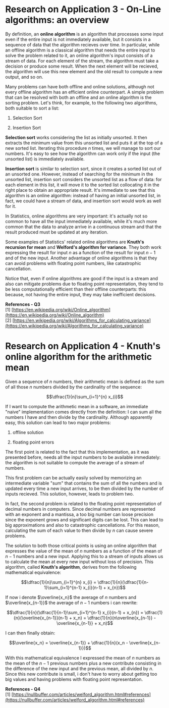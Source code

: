 <script type="text/javascript" id="MathJax-script" async
  src="https://cdn.jsdelivr.net/npm/mathjax@3/es5/tex-mml-chtml.js">
</script>
<script>
  MathJax = {
    tex: {
      inlineMath: [['$', '$']]
    }
  };
</script>

# Research on Application 3 - On-Line algorithms: an overview

By definition, an **online algorithm** is an algorithm that processes some input even if the entire input is not immediately available, but it consists in a sequence of data that the algorithm recieves over time. In particular, while an offline algorithm is a classical algorithm that needs the entire input to solve the problem related to it, an online algorithm's input consists of a stream of data. For each element of the stream, the algorithm must take a decision or produce some result. When the next element will be recieved, the algorithm will use this new element and the old result to compute a new output, and so on.

Many problems can have both offline and online solutions, although not every offline algorithm has an efficient online counterpart. A simple problem that can be resolved with both an offline and an online algorithm is the sorting problem. Let's think, for example, to the following two algorithms, both suitable to sort a list:

1. Selection Sort

2. Insertion Sort

**Selection sort** works considering the list as initially unsorted. It then extracts the minimum value from this unsorted list and puts it at the top of a new sorted list. Iterating this procedure $n$ times, we will manage to sort our numbers. It's easy to see how the algorithm can work only if the input (the unsorted list) is immediately available.

**Insertion sort** is similar to selection sort, since it creates a sorted list out of an unsorted one. However, instead of searching for the minimum in the unsorted list, insertion sort considers the unsorted list as a flow of data: for each element in this list, it will move it to the sorted list collocating it in the right place to obtain an appropriate result. It's immediate to see that this algorithm is an online algorithm: instead of having an initial unsorted list, in fact, we could have a stream of data, and insertion sort would work as well for it.

In Statistics, online algorithms are very important: it's actually not so common to have all the input immediately available, while it's much more common that the data to analyze arrive in a continuous stream and that the result produced must be updated at any iteration.

Some examples of Statistics' related online algorithms are **Knuth's recursion for mean** and **Welford's algorithm for variance**. They both work expressing the result for input $n$ as a function of the result for input $n-1$ and of the new input. Another advantage of online algorithms is that they can avoid problems with floating point numbers, like catastrophic cancellation.

Notice that, even if online algorithms are good if the input is a stream and also can mitigate problems due to floating point representation, they tend to be less computationally efficient than their offline counterparts: this because, not having the entire input, they may take inefficient decisions.


**References - Q3** \
[1] [https://en.wikipedia.org/wiki/Online_algorithm](https://en.wikipedia.org/wiki/Online_algorithm) \
[2] [https://en.wikipedia.org/wiki/Algorithms_for_calculating_variance](https://en.wikipedia.org/wiki/Algorithms_for_calculating_variance)

# Research on Application 4 - Knuth's online algorithm for the arithmetic mean

Given a sequence of $n$ numbers, their arithmetic mean is defined as the sum of all those $n$ numbers divided by the cardinality of the sequence:

$$\dfrac{1}{n}\sum_{i=1}^{n} x_{i}$$

If I want to compute the arithmetic mean in a software, an immediate "naive" implementation comes directly from the definition: I can sum all the numbers I have and then divide by the cardinality. Although apparently easy, this solution can lead to two major problems:

1. offline solution

2. floating point errors

The first point is related to the fact that this implementation, as it was presented before, needs all the input numbers to be available immediately: the algorithm is not suitable to compute the average of a stream of numbers.

This first problem can be actually easily solved by memorizing an intermediate variable "sum" that contains the sum of all the numbers and is updated every time a new input arrives, to be then divided by the number of inputs recieved. This solution, however, leads to problem two.

In fact, the second problem is related to the floating point representation of decimal numbers in computers. Since decimal numbers are represented with an exponent and a mantissa, a too big number can loose precision since the exponent grows and significant digits can be lost. This can lead to big approximations and also to catastrophic cancellations. For this reason, calculating the sum of each value to then divide by $n$ can cause severe problems.

The solution to both those critical points is using an online algorithm that expresses the value of the mean of $n$ numbers as a function of the mean of $n-1$ numbers and a new input. Applying this to a stream of inputs allows us to calculate the mean at every new input without loss of precision. This algorithm, called **Knuth's algorithm**, derives from the following mathematical equivalence:

$$\dfrac{1}{n}\sum_{i=1}^{n} x_{i} = \dfrac{1}{n}(\dfrac{1}{n-1}\sum_{i=1}^{n-1} x_{i}(n-1) + x_{n})$$

If now i denote $\overline{x_n}$ the average of $n$ numbers and $\overline{x_{n-1}}$ the average of $n-1$ numbers i can rewrite:

$$\dfrac{1}{n}(\dfrac{1}{n-1}\sum_{i=1}^{n-1} x_{i}(n-1) + x_{n}) = \dfrac{1}{n}(\overline{x_{n-1}}(n-1) + x_n) = \dfrac{1}{n}(n\overline{x_{n-1}} - \overline{x_{n-1}} + x_n)$$

I can then finally obtain:

$$\overline{x_n} = \overline{x_{n-1}} + \dfrac{1}{n}(x_n - \overline{x_{n-1}})$$

With this mathematical equivalence I expressed the mean of $n$ numbers as the mean of the $n-1$ previous numbers plus a new contribute consisting in the difference of the new input and the previous mean, all divided by $n$. Since this new contribute is small, i don't have to worry about getting too big values and having problems with floating point representation.

**References - Q4** \
[1] [https://nullbuffer.com/articles/welford_algorithm.html#references](https://nullbuffer.com/articles/welford_algorithm.html#references)